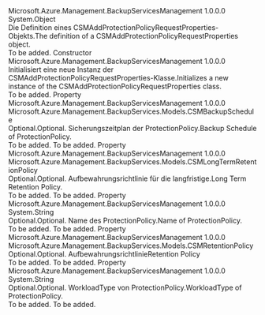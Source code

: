 <Type Name="CSMAddProtectionPolicyRequestProperties" FullName="Microsoft.Azure.Management.BackupServices.Models.CSMAddProtectionPolicyRequestProperties">
  <TypeSignature Language="C#" Value="public class CSMAddProtectionPolicyRequestProperties" />
  <TypeSignature Language="ILAsm" Value=".class public auto ansi beforefieldinit CSMAddProtectionPolicyRequestProperties extends System.Object" />
  <TypeSignature Language="DocId" Value="T:Microsoft.Azure.Management.BackupServices.Models.CSMAddProtectionPolicyRequestProperties" />
  <TypeSignature Language="VB.NET" Value="Public Class CSMAddProtectionPolicyRequestProperties" />
  <TypeSignature Language="F#" Value="type CSMAddProtectionPolicyRequestProperties = class" />
  <AssemblyInfo>
    <AssemblyName>Microsoft.Azure.Management.BackupServicesManagement</AssemblyName>
    <AssemblyVersion>1.0.0.0</AssemblyVersion>
  </AssemblyInfo>
  <Base>
    <BaseTypeName>System.Object</BaseTypeName>
  </Base>
  <Interfaces />
  <Docs>
    <summary>
            <span data-ttu-id="5c77a-101">Die Definition eines CSMAddProtectionPolicyRequestProperties-Objekts.</span><span class="sxs-lookup"><span data-stu-id="5c77a-101">The definition of a CSMAddProtectionPolicyRequestProperties object.</span></span>
            </summary>
    <remarks>To be added.</remarks>
  </Docs>
  <Members>
    <Member MemberName=".ctor">
      <MemberSignature Language="C#" Value="public CSMAddProtectionPolicyRequestProperties ();" />
      <MemberSignature Language="ILAsm" Value=".method public hidebysig specialname rtspecialname instance void .ctor() cil managed" />
      <MemberSignature Language="DocId" Value="M:Microsoft.Azure.Management.BackupServices.Models.CSMAddProtectionPolicyRequestProperties.#ctor" />
      <MemberSignature Language="VB.NET" Value="Public Sub New ()" />
      <MemberType>Constructor</MemberType>
      <AssemblyInfo>
        <AssemblyName>Microsoft.Azure.Management.BackupServicesManagement</AssemblyName>
        <AssemblyVersion>1.0.0.0</AssemblyVersion>
      </AssemblyInfo>
      <Parameters />
      <Docs>
        <summary>
            <span data-ttu-id="5c77a-102">Initialisiert eine neue Instanz der CSMAddProtectionPolicyRequestProperties-Klasse.</span><span class="sxs-lookup"><span data-stu-id="5c77a-102">Initializes a new instance of the CSMAddProtectionPolicyRequestProperties class.</span></span>
            </summary>
        <remarks>To be added.</remarks>
      </Docs>
    </Member>
    <Member MemberName="BackupSchedule">
      <MemberSignature Language="C#" Value="public Microsoft.Azure.Management.BackupServices.Models.CSMBackupSchedule BackupSchedule { get; set; }" />
      <MemberSignature Language="ILAsm" Value=".property instance class Microsoft.Azure.Management.BackupServices.Models.CSMBackupSchedule BackupSchedule" />
      <MemberSignature Language="DocId" Value="P:Microsoft.Azure.Management.BackupServices.Models.CSMAddProtectionPolicyRequestProperties.BackupSchedule" />
      <MemberSignature Language="VB.NET" Value="Public Property BackupSchedule As CSMBackupSchedule" />
      <MemberSignature Language="F#" Value="member this.BackupSchedule : Microsoft.Azure.Management.BackupServices.Models.CSMBackupSchedule with get, set" Usage="Microsoft.Azure.Management.BackupServices.Models.CSMAddProtectionPolicyRequestProperties.BackupSchedule" />
      <MemberType>Property</MemberType>
      <AssemblyInfo>
        <AssemblyName>Microsoft.Azure.Management.BackupServicesManagement</AssemblyName>
        <AssemblyVersion>1.0.0.0</AssemblyVersion>
      </AssemblyInfo>
      <ReturnValue>
        <ReturnType>Microsoft.Azure.Management.BackupServices.Models.CSMBackupSchedule</ReturnType>
      </ReturnValue>
      <Docs>
        <summary>
            <span data-ttu-id="5c77a-103">Optional.</span><span class="sxs-lookup"><span data-stu-id="5c77a-103">Optional.</span></span> <span data-ttu-id="5c77a-104">Sicherungszeitplan der ProtectionPolicy.</span><span class="sxs-lookup"><span data-stu-id="5c77a-104">Backup Schedule of ProtectionPolicy.</span></span>
            </summary>
        <value>To be added.</value>
        <remarks>To be added.</remarks>
      </Docs>
    </Member>
    <Member MemberName="LtrRetentionPolicy">
      <MemberSignature Language="C#" Value="public Microsoft.Azure.Management.BackupServices.Models.CSMLongTermRetentionPolicy LtrRetentionPolicy { get; set; }" />
      <MemberSignature Language="ILAsm" Value=".property instance class Microsoft.Azure.Management.BackupServices.Models.CSMLongTermRetentionPolicy LtrRetentionPolicy" />
      <MemberSignature Language="DocId" Value="P:Microsoft.Azure.Management.BackupServices.Models.CSMAddProtectionPolicyRequestProperties.LtrRetentionPolicy" />
      <MemberSignature Language="VB.NET" Value="Public Property LtrRetentionPolicy As CSMLongTermRetentionPolicy" />
      <MemberSignature Language="F#" Value="member this.LtrRetentionPolicy : Microsoft.Azure.Management.BackupServices.Models.CSMLongTermRetentionPolicy with get, set" Usage="Microsoft.Azure.Management.BackupServices.Models.CSMAddProtectionPolicyRequestProperties.LtrRetentionPolicy" />
      <MemberType>Property</MemberType>
      <AssemblyInfo>
        <AssemblyName>Microsoft.Azure.Management.BackupServicesManagement</AssemblyName>
        <AssemblyVersion>1.0.0.0</AssemblyVersion>
      </AssemblyInfo>
      <ReturnValue>
        <ReturnType>Microsoft.Azure.Management.BackupServices.Models.CSMLongTermRetentionPolicy</ReturnType>
      </ReturnValue>
      <Docs>
        <summary>
            <span data-ttu-id="5c77a-105">Optional.</span><span class="sxs-lookup"><span data-stu-id="5c77a-105">Optional.</span></span> <span data-ttu-id="5c77a-106">Aufbewahrungsrichtlinie für die langfristige.</span><span class="sxs-lookup"><span data-stu-id="5c77a-106">Long Term Retention Policy.</span></span>
            </summary>
        <value>To be added.</value>
        <remarks>To be added.</remarks>
      </Docs>
    </Member>
    <Member MemberName="PolicyName">
      <MemberSignature Language="C#" Value="public string PolicyName { get; set; }" />
      <MemberSignature Language="ILAsm" Value=".property instance string PolicyName" />
      <MemberSignature Language="DocId" Value="P:Microsoft.Azure.Management.BackupServices.Models.CSMAddProtectionPolicyRequestProperties.PolicyName" />
      <MemberSignature Language="VB.NET" Value="Public Property PolicyName As String" />
      <MemberSignature Language="F#" Value="member this.PolicyName : string with get, set" Usage="Microsoft.Azure.Management.BackupServices.Models.CSMAddProtectionPolicyRequestProperties.PolicyName" />
      <MemberType>Property</MemberType>
      <AssemblyInfo>
        <AssemblyName>Microsoft.Azure.Management.BackupServicesManagement</AssemblyName>
        <AssemblyVersion>1.0.0.0</AssemblyVersion>
      </AssemblyInfo>
      <ReturnValue>
        <ReturnType>System.String</ReturnType>
      </ReturnValue>
      <Docs>
        <summary>
            <span data-ttu-id="5c77a-107">Optional.</span><span class="sxs-lookup"><span data-stu-id="5c77a-107">Optional.</span></span> <span data-ttu-id="5c77a-108">Name des ProtectionPolicy.</span><span class="sxs-lookup"><span data-stu-id="5c77a-108">Name of ProtectionPolicy.</span></span>
            </summary>
        <value>To be added.</value>
        <remarks>To be added.</remarks>
      </Docs>
    </Member>
    <Member MemberName="RetentionPolicy">
      <MemberSignature Language="C#" Value="public Microsoft.Azure.Management.BackupServices.Models.CSMRetentionPolicy RetentionPolicy { get; set; }" />
      <MemberSignature Language="ILAsm" Value=".property instance class Microsoft.Azure.Management.BackupServices.Models.CSMRetentionPolicy RetentionPolicy" />
      <MemberSignature Language="DocId" Value="P:Microsoft.Azure.Management.BackupServices.Models.CSMAddProtectionPolicyRequestProperties.RetentionPolicy" />
      <MemberSignature Language="VB.NET" Value="Public Property RetentionPolicy As CSMRetentionPolicy" />
      <MemberSignature Language="F#" Value="member this.RetentionPolicy : Microsoft.Azure.Management.BackupServices.Models.CSMRetentionPolicy with get, set" Usage="Microsoft.Azure.Management.BackupServices.Models.CSMAddProtectionPolicyRequestProperties.RetentionPolicy" />
      <MemberType>Property</MemberType>
      <AssemblyInfo>
        <AssemblyName>Microsoft.Azure.Management.BackupServicesManagement</AssemblyName>
        <AssemblyVersion>1.0.0.0</AssemblyVersion>
      </AssemblyInfo>
      <ReturnValue>
        <ReturnType>Microsoft.Azure.Management.BackupServices.Models.CSMRetentionPolicy</ReturnType>
      </ReturnValue>
      <Docs>
        <summary>
            <span data-ttu-id="5c77a-109">Optional.</span><span class="sxs-lookup"><span data-stu-id="5c77a-109">Optional.</span></span> <span data-ttu-id="5c77a-110">Aufbewahrungsrichtlinie</span><span class="sxs-lookup"><span data-stu-id="5c77a-110">Retention Policy</span></span>
            </summary>
        <value>To be added.</value>
        <remarks>To be added.</remarks>
      </Docs>
    </Member>
    <Member MemberName="WorkloadType">
      <MemberSignature Language="C#" Value="public string WorkloadType { get; set; }" />
      <MemberSignature Language="ILAsm" Value=".property instance string WorkloadType" />
      <MemberSignature Language="DocId" Value="P:Microsoft.Azure.Management.BackupServices.Models.CSMAddProtectionPolicyRequestProperties.WorkloadType" />
      <MemberSignature Language="VB.NET" Value="Public Property WorkloadType As String" />
      <MemberSignature Language="F#" Value="member this.WorkloadType : string with get, set" Usage="Microsoft.Azure.Management.BackupServices.Models.CSMAddProtectionPolicyRequestProperties.WorkloadType" />
      <MemberType>Property</MemberType>
      <AssemblyInfo>
        <AssemblyName>Microsoft.Azure.Management.BackupServicesManagement</AssemblyName>
        <AssemblyVersion>1.0.0.0</AssemblyVersion>
      </AssemblyInfo>
      <ReturnValue>
        <ReturnType>System.String</ReturnType>
      </ReturnValue>
      <Docs>
        <summary>
            <span data-ttu-id="5c77a-111">Optional.</span><span class="sxs-lookup"><span data-stu-id="5c77a-111">Optional.</span></span> <span data-ttu-id="5c77a-112">WorkloadType von ProtectionPolicy.</span><span class="sxs-lookup"><span data-stu-id="5c77a-112">WorkloadType of ProtectionPolicy.</span></span>
            </summary>
        <value>To be added.</value>
        <remarks>To be added.</remarks>
      </Docs>
    </Member>
  </Members>
</Type>